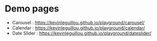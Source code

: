 # Demo pages

- Carousel : https://kevinleguillou.github.io/playground/carousel/
- Calendar : https://kevinleguillou.github.io/playground/calendar/
- Date Slider : https://kevinleguillou.github.io/playground/dateslider/
